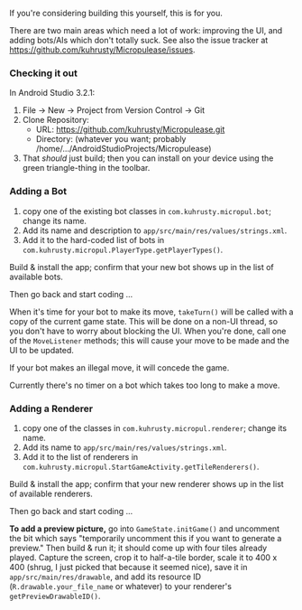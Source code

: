 If you're considering building this yourself, this is for you.

There are two main areas which need a lot of work: improving the UI, and
adding bots/AIs which don't totally suck.  See also the issue tracker at
https://github.com/kuhrusty/Micropulease/issues.

### Checking it out

In Android Studio 3.2.1:

1. File -> New -> Project from Version Control -> Git
1. Clone Repository:
   - URL: https://github.com/kuhrusty/Micropulease.git
   - Directory: (whatever you want; probably
     /home/.../AndroidStudioProjects/Micropulease)
1. That _should_ just build; then you can install on your device using
   the green triangle-thing in the toolbar.

### Adding a Bot

1. copy one of the existing bot classes in `com.kuhrusty.micropul.bot`;
   change its name.
1. Add its name and description to `app/src/main/res/values/strings.xml`.
1. Add it to the hard-coded list of bots in `com.kuhrusty.micropul.PlayerType.getPlayerTypes()`.

Build & install the app; confirm that your new bot shows up in the list
of available bots.

Then go back and start coding ...

When it's time for your bot to make its move, `takeTurn()` will be
called with a copy of the current game state.  This will be done on a
non-UI thread, so you don't have to worry about blocking the UI.  When
you're done, call one of the `MoveListener` methods; this will cause
your move to be made and the UI to be updated.

If your bot makes an illegal move, it will concede the game.

Currently there's no timer on a bot which takes too long to make a move.

### Adding a Renderer

1. copy one of the classes in `com.kuhrusty.micropul.renderer`;
   change its name.
1. Add its name to `app/src/main/res/values/strings.xml`.
1. Add it to the list of renderers in
   `com.kuhrusty.micropul.StartGameActivity.getTileRenderers()`.

Build & install the app; confirm that your new renderer shows up in the
list of available renderers.

Then go back and start coding ...

**To add a preview picture,** go into `GameState.initGame()` and
uncomment the bit which says "temporarily uncomment this if you want to
generate a preview."  Then build & run it; it should come up with four
tiles already played.  Capture the screen, crop it to half-a-tile border,
scale it to 400 x 400 (shrug, I just picked that because it seemed nice),
save it in `app/src/main/res/drawable`, and add its resource ID
(`R.drawable.your_file_name` or whatever) to your renderer's
`getPreviewDrawableID()`.
